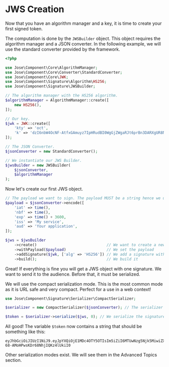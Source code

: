 # JWS Creation

Now that you have an algorithm manager and a key, it is time to create your first signed token.

The computation is done by the `JWSBuilder` object. This object requires the algorithm manager and a JSON converter. In the following example, we will use the standard converter provided by the framework.

```php
<?php

use Jose\Component\Core\AlgorithmManager;
use Jose\Component\Core\Converter\StandardConverter;
use Jose\Component\Core\JWK;
use Jose\Component\Signature\Algorithm\HS256;
use Jose\Component\Signature\JWSBuilder;

// The algorithm manager with the HS256 algorithm.
$algorithmManager = AlgorithmManager::create([
    new HS256(),
]);

// Our key.
$jwk = JWK::create([
    'kty' => 'oct',
    'k' => 'dzI6nbW4OcNF-AtfxGAmuyz7IpHRudBI0WgGjZWgaRJt6prBn3DARXgUR8NVwKhfL43QBIU2Un3AvCGCHRgY4TbEqhOi8-i98xxmCggNjde4oaW6wkJ2NgM3Ss9SOX9zS3lcVzdCMdum-RwVJ301kbin4UtGztuzJBeg5oVN00MGxjC2xWwyI0tgXVs-zJs5WlafCuGfX1HrVkIf5bvpE0MQCSjdJpSeVao6-RSTYDajZf7T88a2eVjeW31mMAg-jzAWfUrii61T_bYPJFOXW8kkRWoa1InLRdG6bKB9wQs9-VdXZP60Q4Yuj_WZ-lO7qV9AEFrUkkjpaDgZT86w2g',
]);

// The JSON Converter.
$jsonConverter = new StandardConverter();

// We instantiate our JWS Builder.
$jwsBuilder = new JWSBuilder(
    $jsonConverter,
    $algorithmManager
);
```

Now let's create our first JWS object.

```php
// The payload we want to sign. The payload MUST be a string hence we use our JSON Converter.
$payload = $jsonConverter->encode([
    'iat' => time(),
    'nbf' => time(),
    'exp' => time() + 3600,
    'iss' => 'My service',
    'aud' => 'Your application',
]);

$jws = $jwsBuilder
    ->create()                               // We want to create a new JWS
    ->withPayload($payload)                  // We set the payload
    ->addSignature($jwk, ['alg' => 'HS256']) // We add a signature with a simple protected header
    ->build();                               // We build it
```

Great! If everything is fine you will get a JWS object with one signature. We want to send it to the audience. Before that, it must be serialized.

We will use the compact serialization mode. This is the most common mode as it is URL safe and very compact. Perfect for a use in a web context!

```php
use Jose\Component\Signature\Serializer\CompactSerializer;

$serializer = new CompactSerializer($jsonConverter); // The serializer

$token = $serializer->serialize($jws, 0); // We serialize the signature at index 0 (we only have one signature).
```

All good! The variable `$token` now contains a string that should be something like this:

```text
eyJhbGciOiJIUzI1NiJ9.eyJpYXQiOjE1MDc4OTY5OTIsIm5iZiI6MTUwNzg5Njk5MiwiZXhwIjoxNTA3OTAwNTkyLCJpc3MiOiJNeSBzZXJ2aWNlIiwiYXVkIjoiWW91ciBhcHBsaWNhdGlvbiJ9.eycp9PTdgO4WA-68-AMoHPwsKDr68NhjIQKz4lUkiI0
```

Other serialization modes exist. We will see them in the Advanced Topics section.

